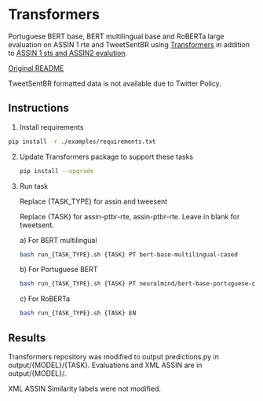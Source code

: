 # Transformers
Portuguese BERT base, BERT multilingual base and RoBERTa large evaluation on ASSIN 1 rte and TweetSentBR using [Transformers](https://github.com/huggingface/transformers/tree/83703cd077d615e09c5ccb2caf57a893432db189) in addition to [ASSIN 1 sts and ASSIN2 evalution](https://github.com/ruanchaves/assin).


[Original README](https://github.com/huggingface/transformers/blob/83703cd077d615e09c5ccb2caf57a893432db189/README.md)


TweetSentBR formatted data is not available due to Twitter Policy.

##  Instructions



1.  Install requirements

   ```bash
   pip install -r ./examples/requirements.txt
   ```

2. Update Transformers package to support these tasks

   ```bash
   pip install --upgrade 
   ```

3. Run task
   
   Replace {TASK_TYPE} for assin and tweesent
   
   Replace {TASK} for assin-ptbr-rte, assin-ptbr-rte. Leave in blank for tweetsent.

   
   
   a)  For  BERT multilingual
   
    ```bash
   bash run_{TASK_TYPE}.sh {TASK} PT bert-base-multilingual-cased
    ```
   
   b)  For Portuguese BERT
   
    ```bash
    bash run_{TASK_TYPE}.sh {TASK} PT neuralmind/bert-base-portuguese-cased
    ```
   
    c) For RoBERTa
   
   ```bash
   bash run_{TASK_TYPE}.sh {TASK} EN
    ```



## Results

Transformers repository was modified to output predictions.py in output/{MODEL}/{TASK}.
Evaluations and XML ASSIN are in output/{MODEL}/.

XML ASSIN Similarity labels were not modified.
